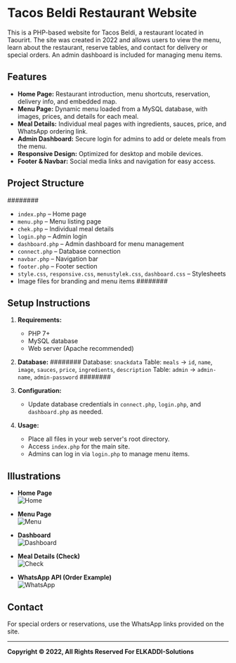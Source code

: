 # Tacos Beldi Restaurant Website

This is a PHP-based website for Tacos Beldi, a restaurant located in Taourirt. The site was created in 2022 and allows users to view the menu, learn about the restaurant, reserve tables, and contact for delivery or special orders. An admin dashboard is included for managing menu items.

## Features

- **Home Page:** Restaurant introduction, menu shortcuts, reservation, delivery info, and embedded map.
- **Menu Page:** Dynamic menu loaded from a MySQL database, with images, prices, and details for each meal.
- **Meal Details:** Individual meal pages with ingredients, sauces, price, and WhatsApp ordering link.
- **Admin Dashboard:** Secure login for admins to add or delete meals from the menu.
- **Responsive Design:** Optimized for desktop and mobile devices.
- **Footer & Navbar:** Social media links and navigation for easy access.

## Project Structure

########
- `index.php` – Home page
- `menu.php` – Menu listing page
- `chek.php` – Individual meal details
- `login.php` – Admin login
- `dashboard.php` – Admin dashboard for menu management
- `connect.php` – Database connection
- `navbar.php` – Navigation bar
- `footer.php` – Footer section
- `style.css`, `responsive.css`, `menustylek.css`, `dashboard.css` – Stylesheets
- Image files for branding and menu items
########

## Setup Instructions

1. **Requirements:**
   - PHP 7+
   - MySQL database
   - Web server (Apache recommended)

2. **Database:**
   ########
   Database: `snackdata`
   Table: `meals` → `id`, `name`, `image`, `sauces`, `price`, `ingredients`, `description`
   Table: `admin` → `admin-name`, `admin-password`
   ########

3. **Configuration:**
   - Update database credentials in `connect.php`, `login.php`, and `dashboard.php` as needed.

4. **Usage:**
   - Place all files in your web server's root directory.
   - Access `index.php` for the main site.
   - Admins can log in via `login.php` to manage menu items.

## Illustrations

- **Home Page**  
  ![Home](https://github.com/Mostapha-El-Kaddaoui/TacosBeldi-Restaurant-Menu-Management-JS-PHP-MYSQL/blob/main/home.png?raw=true)

- **Menu Page**  
  ![Menu](https://github.com/Mostapha-El-Kaddaoui/TacosBeldi-Restaurant-Menu-Management-JS-PHP-MYSQL/blob/main/menu.png?raw=true)

- **Dashboard**  
  ![Dashboard](https://github.com/Mostapha-El-Kaddaoui/TacosBeldi-Restaurant-Menu-Management-JS-PHP-MYSQL/blob/main/dashboard.png?raw=true)

- **Meal Details (Check)**  
  ![Check](https://github.com/Mostapha-El-Kaddaoui/TacosBeldi-Restaurant-Menu-Management-JS-PHP-MYSQL/blob/main/chek.png?raw=true)

- **WhatsApp API (Order Example)**  
  ![WhatsApp](https://github.com/Mostapha-El-Kaddaoui/TacosBeldi-Restaurant-Menu-Management-JS-PHP-MYSQL/blob/main/whatsapp.png?raw=true)

## Contact

For special orders or reservations, use the WhatsApp links provided on the site.

---

**Copyright © 2022, All Rights Reserved For ELKADDI-Solutions**
